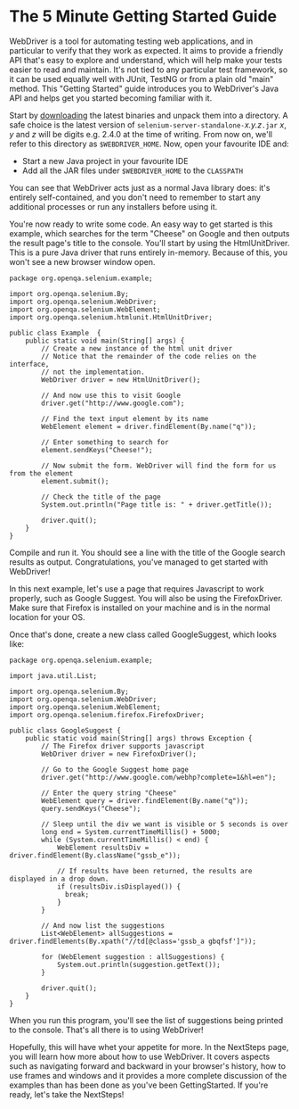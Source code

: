 # The 5 Minute Getting Started Guide

WebDriver is a tool for automating testing web applications, and in particular to verify that they work as expected. It aims to provide a friendly API that's easy to explore and understand, which will help make your tests easier to read and maintain. It's not tied to any particular test framework, so it can be used equally well with JUnit, TestNG or from a plain old "main" method. This "Getting Started" guide introduces you to WebDriver's Java API and helps get you started becoming familiar with it.

Start by [downloading](http://code.google.com/p/selenium/downloads/list) the latest binaries and unpack them into a directory. A safe choice is the latest version of `selenium-server-standalone-`_x.y.z_`.jar`  _x_, _y_ and _z_ will be digits e.g. 2.4.0 at the time of writing. From now on, we'll refer to this directory as `$WEBDRIVER_HOME`. Now, open your favourite IDE and:

  * Start a new Java project in your favourite IDE
  * Add all the JAR files under `$WEBDRIVER_HOME` to the `CLASSPATH`

You can see that WebDriver acts just as a normal Java library does: it's entirely self-contained, and you don't need to remember to start any additional processes or run any installers before using it.

You're now ready to write some code. An easy way to get started is this example, which searches for the term "Cheese" on Google and then outputs the result page's title to the console. You'll start by using the HtmlUnitDriver. This is a pure Java driver that runs entirely in-memory. Because of this, you won't see a new browser window open.

```
package org.openqa.selenium.example;

import org.openqa.selenium.By;
import org.openqa.selenium.WebDriver;
import org.openqa.selenium.WebElement;
import org.openqa.selenium.htmlunit.HtmlUnitDriver;

public class Example  {
    public static void main(String[] args) {
        // Create a new instance of the html unit driver
        // Notice that the remainder of the code relies on the interface, 
        // not the implementation.
        WebDriver driver = new HtmlUnitDriver();

        // And now use this to visit Google
        driver.get("http://www.google.com");

        // Find the text input element by its name
        WebElement element = driver.findElement(By.name("q"));

        // Enter something to search for
        element.sendKeys("Cheese!");

        // Now submit the form. WebDriver will find the form for us from the element
        element.submit();

        // Check the title of the page
        System.out.println("Page title is: " + driver.getTitle());

        driver.quit();
    }
}

```

Compile and run it. You should see a line with the title of the Google search results as output. Congratulations, you've managed to get started with WebDriver!

In this next example, let's use a page that requires Javascript to work properly, such as Google Suggest. You will also be using the FirefoxDriver. Make sure that Firefox is installed on your machine and is in the normal location for your OS.

Once that's done, create a new class called GoogleSuggest, which looks like:

```
package org.openqa.selenium.example;

import java.util.List;

import org.openqa.selenium.By;
import org.openqa.selenium.WebDriver;
import org.openqa.selenium.WebElement;
import org.openqa.selenium.firefox.FirefoxDriver;

public class GoogleSuggest {
    public static void main(String[] args) throws Exception {
        // The Firefox driver supports javascript 
        WebDriver driver = new FirefoxDriver();
        
        // Go to the Google Suggest home page
        driver.get("http://www.google.com/webhp?complete=1&hl=en");
        
        // Enter the query string "Cheese"
        WebElement query = driver.findElement(By.name("q"));
        query.sendKeys("Cheese");

        // Sleep until the div we want is visible or 5 seconds is over
        long end = System.currentTimeMillis() + 5000;
        while (System.currentTimeMillis() < end) {
            WebElement resultsDiv = driver.findElement(By.className("gssb_e"));

            // If results have been returned, the results are displayed in a drop down.
            if (resultsDiv.isDisplayed()) {
              break;
            }
        }

        // And now list the suggestions
        List<WebElement> allSuggestions = driver.findElements(By.xpath("//td[@class='gssb_a gbqfsf']"));
        
        for (WebElement suggestion : allSuggestions) {
            System.out.println(suggestion.getText());
        }

        driver.quit();
    }
}
```

When you run this program, you'll see the list of suggestions being printed to the console. That's all there is to using WebDriver!

Hopefully, this will have whet your appetite for more. In the NextSteps page, you will learn how more about how to use WebDriver. It covers aspects such as navigating forward and backward in your browser's history, how to use frames and windows and it provides a more complete discussion of the examples than has been done as you've been GettingStarted. If you're ready, let's take the NextSteps!